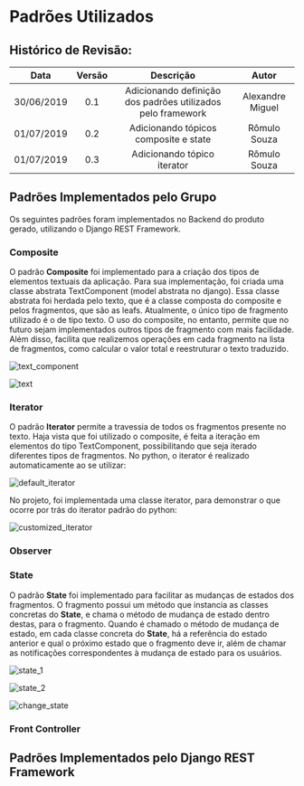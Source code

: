# Padrões Utilizados

## Histórico de Revisão:
| Data | Versão | Descrição | Autor |
|:---:|:---:|:---:|:---:|
| 30/06/2019 | 0.1 | Adicionando definição dos padrões utilizados pelo framework | Alexandre Miguel |
| 01/07/2019 | 0.2 | Adicionando tópicos composite e state | Rômulo Souza |
| 01/07/2019 | 0.3 | Adicionando tópico iterator | Rômulo Souza |

## Padrões Implementados pelo Grupo

Os seguintes padrões foram implementados no Backend do produto gerado, utilizando o Django REST Framework.

### Composite

O padrão **Composite** foi implementado para a criação dos tipos de elementos textuais da aplicação. Para sua implementação, foi criada uma classe abstrata TextComponent (model abstrata no django). Essa classe abstrata foi herdada pelo texto, que é a classe composta do composite e pelos fragmentos, que são as leafs. Atualmente, o único tipo de fragmento utilizado é o de tipo texto. O uso do composite, no entanto, permite que no futuro sejam implementados outros tipos de fragmento com mais facilidade. Além disso, facilita que realizemos operações em cada fragmento na lista de fragmentos, como calcular o valor total e reestruturar o texto traduzido.

![text_component](../../assets/desenho/padroes/text_component.png)

![text](../../assets/desenho/padroes/text.png)

### Iterator

O padrão **Iterator** permite a travessia de todos os fragmentos presente no texto. Haja vista que foi utilizado o composite, é feita a iteração em elementos do tipo TextComponent, possibilitando que seja iterado diferentes tipos de fragmentos. No python, o iterator é realizado automaticamente ao se utilizar:

![default_iterator](../../assets/desenho/padroes/for_i.jpg)

No projeto, foi implementada uma classe iterator, para demonstrar o que ocorre por trás do iterator padrão do python:

![customized_iterator](../../assets/desenho/padroes/iterator.png)

### Observer

### State

O padrão **State** foi implementado para facilitar as mudanças de estados dos fragmentos. O fragmento possui um método que instancia as classes concretas do **State**, e chama o método de mudança de estado dentro destas, para o fragmento. Quando é chamado o método de mudança de estado, em cada classe concreta do **State**, há a referência do estado anterior e qual o próximo estado que o fragmento deve ir, além de chamar as notificações correspondentes à mudança de estado para os usuários.

![state_1](../../assets/desenho/padroes/state_1.png)

![state_2](../../assets/desenho/padroes/state_2.png)

![change_state](../../assets/desenho/padroes/change_state.png)

### Front Controller


## Padrões Implementados pelo Django REST Framework
